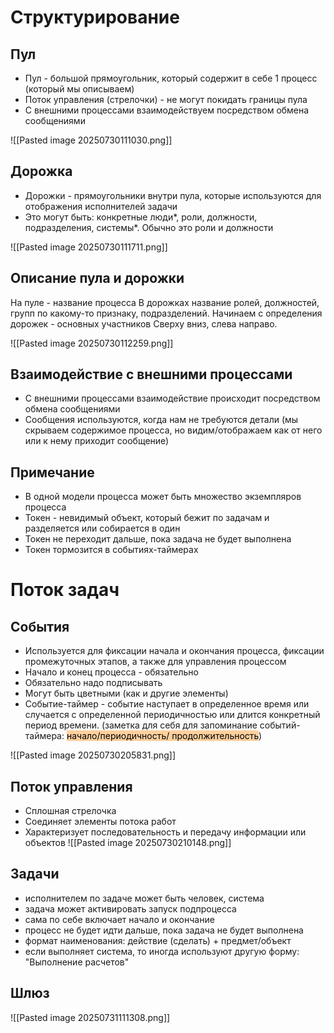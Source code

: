 # Структурирование

## Пул

- Пул - большой прямоугольник, который содержит в себе 1 процесс (который мы описываем)
- Поток управления (стрелочки) - не могут покидать границы пула
- С внешними процессами взаимодействуем посредством обмена сообщениями

![[Pasted image 20250730111030.png]]

## Дорожка

- Дорожки - прямоугольники внутри пула, которые используются для отображения исполнителей задачи
- Это могут быть: конкретные люди*, роли, должности, подразделения, системы*. Обычно это роли и должности

![[Pasted image 20250730111711.png]]

## Описание пула и дорожки

На пуле - название процесса
В дорожках название ролей, должностей, групп по какому-то признаку, подразделений.
Начинаем с определения дорожек - основных участников
Сверху вниз, слева направо.

![[Pasted image 20250730112259.png]]

## Взаимодействие с внешними процессами
- С внешними процессами взаимодействие происходит посредством обмена сообщениями
- Сообщения используются, когда нам не требуются детали (мы скрываем содержимое процесса, но видим/отображаем как от него или к нему приходит сообщение)

## Примечание
- В одной модели процесса может быть множество экземпляров процесса
- Токен - невидимый объект, который бежит по задачам и разделяется или собирается в один
- Токен не переходит дальше, пока задача не будет выполнена
- Токен тормозится в событиях-таймерах


# Поток задач
## События
- Используется для фиксации начала и окончания процесса, фиксации промежуточных этапов, а также для управления процессом
- Начало и конец процесса - обязательно
- Обязательно надо подписывать
- Могут быть цветными (как и другие элементы)
- Событие-таймер - событие наступает в определенное время или случается с определенной периодичностью или длится конкретный период времени.
(заметка для себя для запоминание событий-таймера: <mark style="background: #FFB86CA6;">начало/периодичность/ продолжительность</mark>)

![[Pasted image 20250730205831.png]]

## Поток управления
- Сплошная стрелочка
- Соединяет элементы потока работ
- Характеризует последовательность и передачу информации или объектов
![[Pasted image 20250730210148.png]]

## Задачи
- исполнителем по задаче может быть человек, система
- задача может активировать запуск подпроцесса
- сама по себе включает начало и окончание
- процесс не будет идти дальше, пока задача не будет выполнена
- формат наименования: действие (сделать) + предмет/объект
- если выполняет система, то иногда используют другую форму: "Выполнение расчетов"


## Шлюз


![[Pasted image 20250731111308.png]]